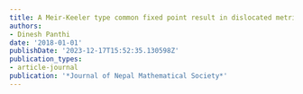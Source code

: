 ```yaml
---
title: A Meir-Keeler type common fixed point result in dislocated metric space
authors:
- Dinesh Panthi
date: '2018-01-01'
publishDate: '2023-12-17T15:52:35.130598Z'
publication_types:
- article-journal
publication: '*Journal of Nepal Mathematical Society*'
---
```

